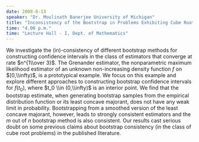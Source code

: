 ```yaml
---
date: 2008-8-13
speaker: "Dr. Moulinath Banerjee University of Michigan"
title: "Inconsistency of the Bootstrap in Problems Exhibiting Cube Root Asymptotics"
time: "4.00 p.m." 
time: "Lecture Hall - I, Dept. of Mathematics"
---
```

We investigate the (in)-consistency of different bootstrap methods for
constructing confidence intervals in the class of estimators that converge
at rate $n^{1\\over 3}$. The Grenander estimator, the nonparametric maximum
likelihood estimator of an unknown non-increasing density function $f$ on
$[0,\\infty)$, is a prototypical example. We focus on this example and
explore different approaches to constructing bootstrap confidence
intervals for $f(t_0)$, where $t_0 \\in (0,\\infty)$ is an interior point.
We find that the bootstrap estimate, when generating bootstrap samples
from the empirical distribution function or its least concave majorant,
does not have any weak limit in probability. Bootstrapping from a smoothed
version of the least concave majorant, however,  leads to strongly
consistent estimators and the $m$ out of $n$ bootstrap method is also
consistent. Our results cast
serious doubt on some previous claims about bootstrap consistency (in the
class of cube root problems) in the published literature.
